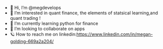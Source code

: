 - 🪼 Hi, I’m @megdevelops
- 🎱 I’m interested in quant finance, the elements of statsical learning,and quant trading !
- 🚀 I’m currently learning python for finance
- 💞️ I’m looking to collaborate on apps
- 🪐 How to reach me on linkedin:https://www.linkedin.com/in/megan-golding-669a2a204/

<!---
megdevelops/megdevelops is a ✨ special ✨ repository because its `README.md` (this file) appears on your GitHub profile.
You can click the Preview link to take a look at your changes.
--->
